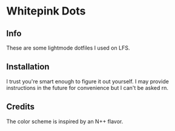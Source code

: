 # Whitepink Dots

## Info
These are some lightmode dotfiles I used on LFS.

## Installation
I trust you're smart enough to figure it out yourself. I may provide instructions in the future for convenience but I can't be asked rn.

## Credits
The color scheme is inspired by an N++ flavor.
